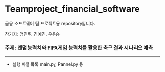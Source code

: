 # Teamproject_financial_software

금융 소프트웨어 팀 프로젝트용 repository입니다.

참가자: 맹진주, 김예진, 우용승

### 주제: 랜덤 능력치와 FIFA게임 능력치를 활용한 축구 결과 시나리오 예측
------------------------------------
+ 실행 파일 목록
main.py, Pannel.py 등
